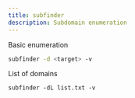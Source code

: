 ```yaml
---
title: subfinder
description: Subdomain enumeration
---
```

Basic enumeration
```bash
subfinder -d <target> -v
```

List of domains
```
subfinder -dL list.txt -v
```



